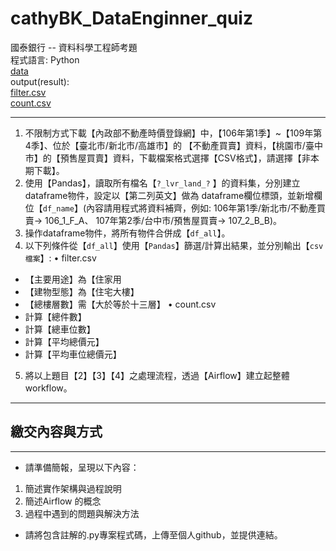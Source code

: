 # cathyBK_DataEnginner_quiz
國泰銀行 -- 資料科學工程師考題  
程式語言: Python   
[data](https://drive.google.com/drive/folders/17dZ0KMLadqqnlc6dRUmevBx0sq9DAQ5-?usp=drive_link)   
output(result):  
[filter.csv](https://drive.google.com/file/d/1HZDWtrKPnzph9b3brmdZtExQMikoIanV/view?usp=drive_link)  
[count.csv](https://drive.google.com/file/d/1u9BObKA23wn7PyOLmPJkTkN3bYEQ5fPo/view?usp=drive_link)  

---
1. 不限制方式下載【內政部不動產時價登錄網】中，【106年第1季】~【109年第4季】、位於【臺北市/新北市/高雄市】的
【不動產買賣】資料，【桃園市/臺中市】的【預售屋買賣】資料，下載檔案格式選擇【CSV格式】，請選擇【非本期下載】。
2. 使用【Pandas】，讀取所有檔名【`?_lvr_land_?` 】的資料集，分別建立dataframe物件，設定以【第二列英文】做為
dataframe欄位標頭，並新增欄位【`df_name`】(內容請用程式將資料補齊，例如: 106年第1季/新北市/不動產買賣-> 106_1_F_A、
107年第2季/台中市/預售屋買賣-> 107_2_B_B)。
3. 操作dataframe物件，將所有物件合併成【`df_all`】。
4. 以下列條件從【`df_all`】使用【`Pandas`】篩選/計算出結果，並分別輸出【`csv 檔案`】:
• filter.csv
* 【主要用途】為【住家用  
* 【建物型態】為【住宅大樓】 
* 【總樓層數】需【大於等於十三層】 
• count.csv
* 計算【總件數】 
* 計算【總車位數】 
* 計算【平均總價元】 
* 計算【平均車位總價元】 
5. 將以上題目【2】【3】【4】之處理流程，透過【Airflow】建立起整體workflow。
  
---
## 繳交內容與方式  
---
* 請準備簡報，呈現以下內容：  
1. 簡述實作架構與過程說明  
2. 簡述Airflow 的概念  
3. 過程中遇到的問題與解決方法  
* 請將包含註解的.py專案程式碼，上傳至個人github，並提供連結。  




